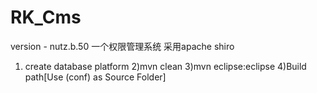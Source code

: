 RK_Cms
======
version - nutz.b.50
一个权限管理系统 采用apache shiro
1) create database platform
2)mvn clean
3)mvn eclipse:eclipse
4)Build path[Use (conf) as  Source Folder]
